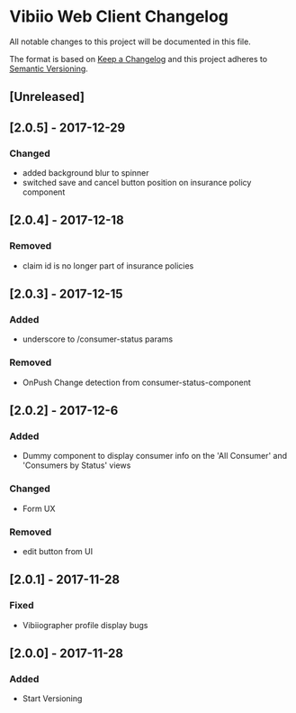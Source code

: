 # Vibiio Web Client Changelog
All notable changes to this project will be documented in this file.

The format is based on [Keep a Changelog](http://keepachangelog.com/en/1.0.0/)
and this project adheres to [Semantic Versioning](http://semver.org/spec/v2.0.0.html).

## [Unreleased]

## [2.0.5] - 2017-12-29
### Changed
- added background blur to spinner
- switched save and cancel button position on insurance policy component

## [2.0.4] - 2017-12-18
### Removed
- claim id is no longer part of insurance policies

## [2.0.3] - 2017-12-15
### Added
- underscore to /consumer-status params

### Removed
- OnPush Change detection from consumer-status-component

## [2.0.2] - 2017-12-6
### Added
- Dummy component to display consumer info on the 'All Consumer' and 'Consumers by Status' views

### Changed
- Form UX

### Removed
- edit button from UI

## [2.0.1] - 2017-11-28
### Fixed
- Vibiiographer profile display bugs

## [2.0.0] - 2017-11-28
### Added
- Start Versioning
